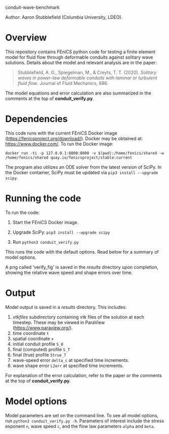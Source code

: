 conduit-wave-benchmark

Author: Aaron Stubblefield (Columbia University, LDEO).

# Overview
This repository contains FEniCS python code for testing a finite element model for fluid flow through
deformable conduits against solitary wave solutions.
Details about the model and relevant analysis are in the paper:

>Stubblefield, A. G., Spiegelman, M., & Creyts, T. T. (2020). *Solitary waves in
power-law deformable conduits with laminar or turbulent fluid flow*. Journal of
Fluid Mechanics, 886.

The model equations and error calculation are also summarized in the comments at the
top of **conduit_verify.py**.

# Dependencies
This code runs with the current FEniCS Docker image (https://fenicsproject.org/download/).
Docker may be obtained at: https://www.docker.com/. To run the Docker image:

`docker run -ti -p 127.0.0.1:8000:8000 -v $(pwd):/home/fenics/shared -w /home/fenics/shared quay.io/fenicsproject/stable:current`

The program also utilizes an ODE solver from the latest version of SciPy.
In the Docker container, SciPy must be updated via `pip3 install --upgrade scipy`.

# Running the code
To run the code:

1. Start the FEniCS Docker image.

2. Upgrade SciPy: `pip3 install --upgrade scipy`

3. Run `python3 conduit_verify.py`

This runs the code with the default options.
Read below for a summary of model options.

A png called 'verify_fig' is saved in the *results* directory upon completion,
showing the relative wave speed and shape errors over time.

# Output
Model output is saved in a *results* directory. This includes:
1. *vtkfiles* subdirectory containing vtk files of the solution at each
timestep. These may be viewed in ParaView (https://www.paraview.org/).
2. time coordinate `t`
3. spatial coordinate `x`
4. initial conduit profile `S_0`
5. final (computed) profile `S_T`
6. final (true) profile `Strue_T`
7. wave-speed error `delta_c` at specified time increments.
8. wave shape error `L2err` at specified time increments.

For explanation of the error calculation, refer to the paper or the
comments at the top of **conduit_verify.py**.

# Model options

Model parameters are set on the command line.
To see all model options, run `python3 conduit_verify.py -h`.
Parameters of interest include the stress exponent `n`, wave speed `c`,
and the flow law parameters `alpha` and `beta`.
